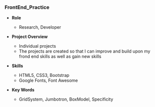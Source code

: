 ### FrontEnd_Practice

- **Role**
  * Research, Developer
  
- **Project Overview**
  * Individual projects
  * The projects are created so that I can improve and build upon my frond end skills as well as gain new skills
  
- **Skills**
  * HTML5, CSS3, Bootstrap
  * Google Fonts, Font Awesome
  
- **Key Words**
  * GridSystem, Jumbotron, BoxModel, Specificity
 
